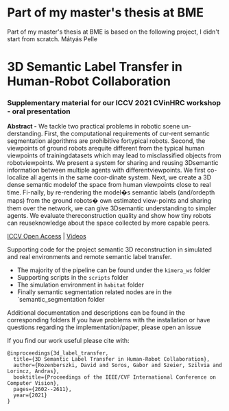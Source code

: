 # Part of my master's thesis at BME

Part of my master's thesis at BME is based on the following project, I didn't start from scratch. Mátyás Pelle

# 3D Semantic Label Transfer in Human-Robot Collaboration
### Supplementary material for our ICCV 2021 CVinHRC workshop - oral presentation

**Abstract -** We  tackle  two  practical  problems  in  robotic  scene  un-derstanding.  First, the computational requirements of cur-rent semantic segmentation algorithms are prohibitive fortypical robots. Second, the viewpoints of ground robots arequite different from the typical human viewpoints of trainingdatasets which may lead to misclassified objects from robotviewpoints. We present a system for sharing and reusing 3Dsemantic information between multiple agents with differentviewpoints. We first co-localize all agents in the same coor-dinate system.  Next, we create a 3D dense semantic modelof the space from human viewpoints close to real time.  Fi-nally, by re-rendering the model�s semantic labels (and/ordepth maps) from the ground robots� own estimated view-points and sharing them over the network, we can give 3Dsemantic understanding to simpler agents. We evaluate thereconstruction quality and show how tiny robots can reuseknowledge about the space collected by more capable peers.

[ICCV Open Access](https://openaccess.thecvf.com/content/ICCV2021W/CVinHRC/papers/Rozenberszki_3D_Semantic_Label_Transfer_in_Human-Robot_Collaboration_ICCVW_2021_paper.pdf) | [Videos](https://youtube.com/playlist?list=PLkDXKdUTX9GPjOI4yg7y5xhLEO53JQhze)

Supporting code for the project semantic 3D reconstruction in simulated and real environments and remote semantic label transfer.

- The majority of the pipeline can be found under the `kimera_ws` folder
- Supporting scripts in the `scripts` folder
- The simulation environment in `habitat` folder
- Finally semantic segmentation related nodes are in the `semantic_segmentation folder

Additional documentation and descriptions can be found in the corresponding folders
If you have problems with the installation or have questions regarding the implementation/paper, please open an issue

If you find our work useful please cite with: 

```text
@inproceedings{3d_label_transfer,
  title={3D Semantic Label Transfer in Human-Robot Collaboration},
  author={Rozenberszki, David and Soros, Gabor and Szeier, Szilvia and Lorincz, Andras},
  booktitle={Proceedings of the IEEE/CVF International Conference on Computer Vision},
  pages={2602--2611},
  year={2021}
}
```

